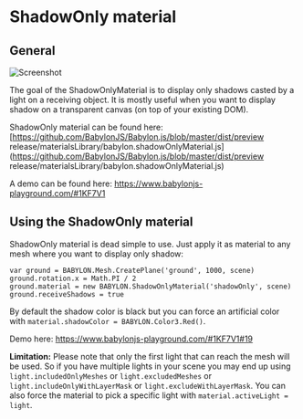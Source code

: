 # ShadowOnly material

## General

![Screenshot](/img/extensions/materials/shadowOnly.jpg)

The goal of the ShadowOnlyMaterial is to display only shadows casted by a light on a receiving object. It is mostly useful when you want to display shadow on a transparent canvas (on top of your existing DOM).

ShadowOnly material can be found here: [https://github.com/BabylonJS/Babylon.js/blob/master/dist/preview release/materialsLibrary/babylon.shadowOnlyMaterial.js](https://github.com/BabylonJS/Babylon.js/blob/master/dist/preview release/materialsLibrary/babylon.shadowOnlyMaterial.js)

A demo can be found here: https://www.babylonjs-playground.com/#1KF7V1

## Using the ShadowOnly material

ShadowOnly material is dead simple to use. Just apply it as material to any mesh where you want to display only shadow:

```
var ground = BABYLON.Mesh.CreatePlane('ground', 1000, scene)
ground.rotation.x = Math.PI / 2
ground.material = new BABYLON.ShadowOnlyMaterial('shadowOnly', scene)
ground.receiveShadows = true
```

By default the shadow color is black but you can force an artificial color with `material.shadowColor = BABYLON.Color3.Red()`.

Demo here: https://www.babylonjs-playground.com/#1KF7V1#19

**Limitation:** Please note that only the first light that can reach the mesh will be used. 
So if you have multiple lights in your scene you may end up using `light.includedOnlyMeshes` or `light.excludedMeshes` or `light.includeOnlyWithLayerMask` or `light.excludeWithLayerMask`.
You can also force the material to pick a specific light with `material.activeLight = light`.



